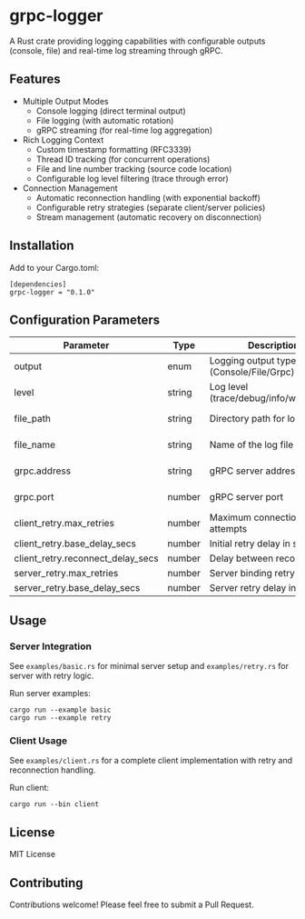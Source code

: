 # grpc-logger

A Rust crate providing logging capabilities with configurable outputs (console, file) and real-time log streaming through gRPC.

## Features

- Multiple Output Modes
  - Console logging (direct terminal output)
  - File logging (with automatic rotation)
  - gRPC streaming (for real-time log aggregation)
- Rich Logging Context
  - Custom timestamp formatting (RFC3339)
  - Thread ID tracking (for concurrent operations)
  - File and line number tracking (source code location)
  - Configurable log level filtering (trace through error)
- Connection Management
  - Automatic reconnection handling (with exponential backoff)
  - Configurable retry strategies (separate client/server policies)
  - Stream management (automatic recovery on disconnection)

## Installation

Add to your Cargo.toml:
```
[dependencies]
grpc-logger = "0.1.0"
```

## Configuration Parameters

| Parameter | Type | Description | Required | Default |
|-----------|------|-------------|----------|---------|
| output | enum | Logging output type (Console/File/Grpc) | Yes | - |
| level | string | Log level (trace/debug/info/warn/error) | Yes | - |
| file_path | string | Directory path for log files | For File output | "logs" |
| file_name | string | Name of the log file | For File output | "app.log" |
| grpc.address | string | gRPC server address | For Grpc output | "0.0.0.0" |
| grpc.port | number | gRPC server port | For Grpc output | 50052 |
| client_retry.max_retries | number | Maximum connection attempts | No | 5000 |
| client_retry.base_delay_secs | number | Initial retry delay in seconds | No | 2 |
| client_retry.reconnect_delay_secs | number | Delay between reconnections | No | 2 |
| server_retry.max_retries | number | Server binding retry attempts | No | 5 |
| server_retry.base_delay_secs | number | Server retry delay in seconds | No | 1 |

## Usage

### Server Integration

See `examples/basic.rs` for minimal server setup and `examples/retry.rs` for server with retry logic.

Run server examples:
```
cargo run --example basic
cargo run --example retry
```

### Client Usage

See `examples/client.rs` for a complete client implementation with retry and reconnection handling.

Run client:
```
cargo run --bin client
```

## License

MIT License

## Contributing

Contributions welcome! Please feel free to submit a Pull Request.
